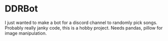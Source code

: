 # DDRBot
I just wanted to make a bot for a discord channel to randomly pick songs. Probably really janky code, this is a hobby project.
Needs pandas, pillow for image manipulation.
